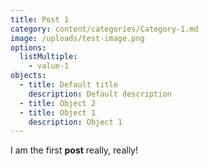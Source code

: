 ```yaml
---
title: Post 1
category: content/categories/Category-1.md
image: /uploads/test-image.png
options:
  listMultiple:
    - value-1
objects:
  - title: Default title
    description: Default description
  - title: Object 2
  - title: Object 1
    description: Object 1
---
```


I am the first **post** really, really!
